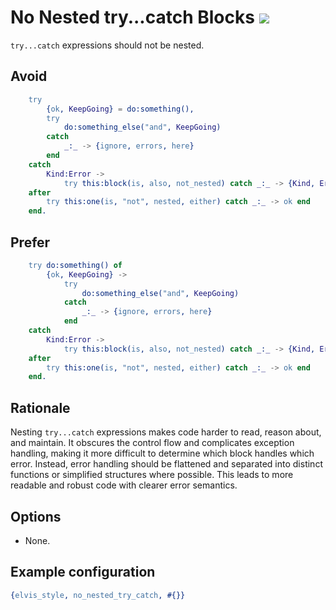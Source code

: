 # No Nested try...catch Blocks ![](https://img.shields.io/badge/BEAM-yes-orange)

`try...catch` expressions should not be nested.

## Avoid

```erlang
    try
        {ok, KeepGoing} = do:something(),
        try
            do:something_else("and", KeepGoing)
        catch
            _:_ -> {ignore, errors, here}
        end
    catch
        Kind:Error ->
            try this:block(is, also, not_nested) catch _:_ -> {Kind, Error} end
    after
        try this:one(is, "not", nested, either) catch _:_ -> ok end
    end.
```

## Prefer

```erlang
    try do:something() of
        {ok, KeepGoing} ->
            try
                do:something_else("and", KeepGoing)
            catch
                _:_ -> {ignore, errors, here}
            end
    catch
        Kind:Error ->
            try this:block(is, also, not_nested) catch _:_ -> {Kind, Error} end
    after
        try this:one(is, "not", nested, either) catch _:_ -> ok end
    end.
```

## Rationale

Nesting `try...catch` expressions makes code harder to read, reason about, and maintain. It
obscures the control flow and complicates exception handling, making it more difficult to determine
which block handles which error. Instead, error handling should be flattened and separated into
distinct functions or simplified structures where possible. This leads to more readable and robust
code with clearer error semantics.

## Options

- None.

## Example configuration

```erlang
{elvis_style, no_nested_try_catch, #{}}
```
